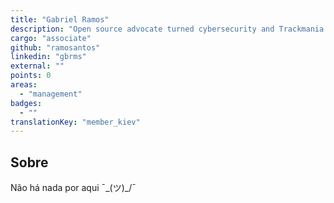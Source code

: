 ```yaml
---
title: "Gabriel Ramos"
description: "Open source advocate turned cybersecurity and Trackmania."
cargo: "associate"
github: "ramosantos"
linkedin: "gbrms"
external: ""
points: 0
areas:
  - "management"
badges:
  - ""
translationKey: "member_kiev"
---
```

## Sobre
Não há nada por aqui ¯\_(ツ)_/¯
